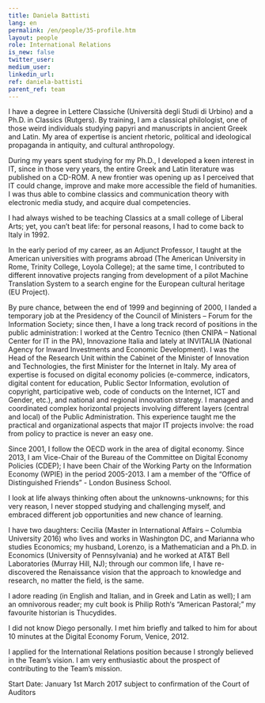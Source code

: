 ```yaml
---
title: Daniela Battisti
lang: en
permalink: /en/people/35-profile.htm
layout: people
role: International Relations
is_new: false
twitter_user:
medium_user:
linkedin_url:
ref: daniela-battisti
parent_ref: team
---
```

I have a degree in Lettere Classiche (Università degli Studi di Urbino) and a Ph.D. in Classics (Rutgers). By training, I am a classical philologist, one of those weird individuals studying papyri and manuscripts in ancient Greek and Latin.  My area of expertise is ancient rhetoric, political and ideological propaganda in antiquity, and cultural anthropology.

During my years spent studying for my Ph.D., I developed a keen interest in IT, since in those very years, the entire Greek and Latin literature was published on a CD-ROM. A new frontier was opening up as I perceived that IT could change, improve and make more accessible the field of humanities. I was thus able to combine classics and communication theory with electronic media study, and acquire dual competencies.

I had always wished to be teaching Classics at a small college of Liberal Arts; yet, you can’t beat life: for personal reasons, I had to come back to Italy in 1992.

In the early period of my career, as an Adjunct Professor, I taught at the American universities with programs abroad (The American University in Rome, Trinity College, Loyola College); at the same time, I contributed  to different innovative projects ranging from development of a pilot Machine Translation System to a search engine for the European cultural heritage (EU Project).

By pure chance, between the end of 1999 and beginning of 2000, I landed a temporary job at the Presidency of the Council of Ministers – Forum for the Information Society; since then, I have a long track record of positions in the public administration: I worked at the Centro Tecnico (then CNIPA – National Center for IT in the PA), Innovazione Italia and lately at INVITALIA (National Agency for Inward Investments and Economic Development). I was the Head of the Research Unit within the Cabinet of the Minister of Innovation and Technologies, the first Minister for the Internet in Italy. My area of expertise is focused on digital economy policies (e-commerce, indicators, digital content for education, Public Sector Information, evolution of copyright, participative web, code of conducts on the Internet, ICT and Gender, etc.), and national and regional innovation strategy. I managed and coordinated complex horizontal projects involving different layers (central and local) of the Public Administration. This experience taught me the practical and organizational aspects that major IT projects involve: the road from policy to practice is never an easy one.

Since 2001, I follow the OECD work in the area of digital economy. Since 2013, I am Vice-Chair of the Bureau of the Committee on Digital Economy Policies (CDEP); I have been Chair of the Working Party on the Information Economy (WPIE) in the period 2005-2013. I am a member of the “Office of Distinguished Friends” - London Business School.

I look at life always thinking often about the unknowns-unknowns; for this very reason, I never stopped studying and challenging myself, and embraced different job opportunities and new chance of learning.

I have two daughters: Cecilia (Master in International Affairs – Columbia University 2016) who lives and works in Washington DC, and Marianna who studies Economics; my husband, Lorenzo, is a Mathematician and a Ph.D. in Economics (University of Pennsylvania) and he worked at AT&T Bell Laboratories (Murray Hill, NJ); through our common life, I have re-discovered the Renaissance vision that the approach to knowledge and research, no matter the field, is the same.

I adore reading (in English and Italian, and in Greek and Latin as well); I am an omnivorous reader; my cult book is Philip Roth‘s “American Pastoral;” my favourite historian is Thucydides.

I did not know Diego personally. I met him briefly and talked to him for about 10 minutes at the Digital Economy Forum, Venice, 2012.

I applied for the International Relations position because I strongly believed in the Team’s vision. I am very enthusiastic about the prospect of contributing to the Team’s mission.

Start Date: January 1st March 2017 subject to confirmation of the Court of Auditors

